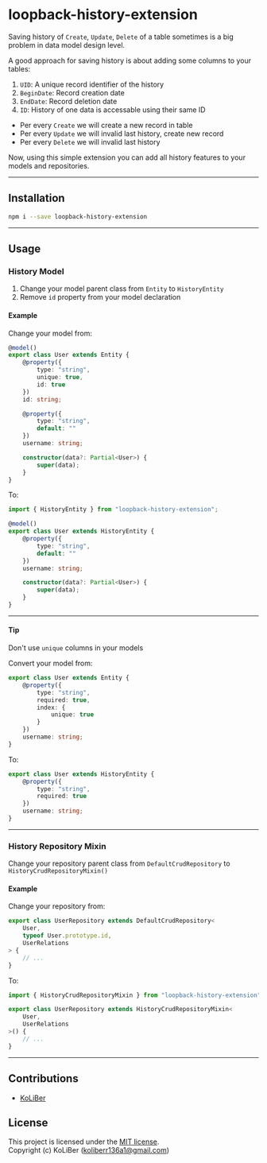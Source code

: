 # loopback-history-extension

Saving history of `Create`, `Update`, `Delete` of a table sometimes is a big problem in data model design level.

A good approach for saving history is about adding some columns to your tables:

1. `UID`: A unique record identifier of the history
2. `BeginDate`: Record creation date
3. `EndDate`: Record deletion date
4. `ID`: History of one data is accessable using their same ID

-   Per every `Create` we will create a new record in table
-   Per every `Update` we will invalid last history, create new record
-   Per every `Delete` we will invalid last history

Now, using this simple extension you can add all history features to your models and repositories.

---

## Installation

```bash
npm i --save loopback-history-extension
```

---

## Usage

### History Model

1. Change your model parent class from `Entity` to `HistoryEntity`
2. Remove `id` property from your model declaration

#### Example

Change your model from:

```ts
@model()
export class User extends Entity {
    @property({
        type: "string",
        unique: true,
        id: true
    })
    id: string;

    @property({
        type: "string",
        default: ""
    })
    username: string;

    constructor(data?: Partial<User>) {
        super(data);
    }
}
```

To:

```ts
import { HistoryEntity } from "loopback-history-extension";

@model()
export class User extends HistoryEntity {
    @property({
        type: "string",
        default: ""
    })
    username: string;

    constructor(data?: Partial<User>) {
        super(data);
    }
}
```

---

#### Tip

Don't use `unique` columns in your models

Convert your model from:

```ts
export class User extends Entity {
    @property({
        type: "string",
        required: true,
        index: {
            unique: true
        }
    })
    username: string;
}
```

To:

```ts
export class User extends HistoryEntity {
    @property({
        type: "string",
        required: true
    })
    username: string;
}
```

---

### History Repository Mixin

Change your repository parent class from `DefaultCrudRepository` to `HistoryCrudRepositoryMixin()`

#### Example

Change your repository from:

```ts
export class UserRepository extends DefaultCrudRepository<
    User,
    typeof User.prototype.id,
    UserRelations
> {
    // ...
}
```

To:

```ts
import { HistoryCrudRepositoryMixin } from "loopback-history-extension";

export class UserRepository extends HistoryCrudRepositoryMixin<
    User,
    UserRelations
>() {
    // ...
}
```

---

## Contributions

-   [KoLiBer](https://www.linkedin.com/in/mohammad-hosein-nemati-665b1813b/)

## License

This project is licensed under the [MIT license](LICENSE).  
Copyright (c) KoLiBer (koliberr136a1@gmail.com)

